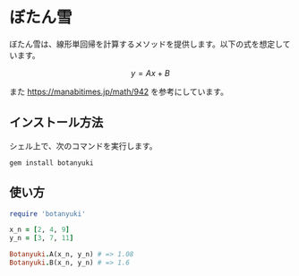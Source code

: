 # ぼたん雪

ぼたん雪は、線形単回帰を計算するメソッドを提供します。以下の式を想定しています。

$$y=Ax+B$$

また https://manabitimes.jp/math/942 を参考にしています。

## インストール方法

シェル上で、次のコマンドを実行します。

```console
gem install botanyuki
```

## 使い方

```ruby
require 'botanyuki'

x_n = [2, 4, 9]
y_n = [3, 7, 11]

Botanyuki.A(x_n, y_n) # => 1.08
Botanyuki.B(x_n, y_n) # => 1.6
```
